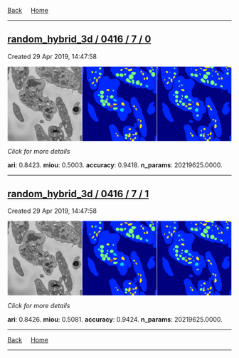 
[Back](..)&nbsp;&nbsp;&nbsp;&nbsp;&nbsp;[Home](https://leapmanlab.github.io/snapshots)

---

<div class="summary"><a href="0"><h2>random_hybrid_3d / 0416 / 7 / 0</h2></a><p>Created 29 Apr 2019, 14:47:58
</p><a href="0"><img src="0/media/summary.png" align="center"></a><p>
<i>Click for more details</i>
</p></div>

**ari**: 0.8423. **miou**: 0.5003. **accuracy**: 0.9418. **n_params**: 20219625.0000. 

---

<div class="summary"><a href="1"><h2>random_hybrid_3d / 0416 / 7 / 1</h2></a><p>Created 29 Apr 2019, 14:47:58
</p><a href="1"><img src="1/media/summary.png" align="center"></a><p>
<i>Click for more details</i>
</p></div>

**ari**: 0.8426. **miou**: 0.5081. **accuracy**: 0.9424. **n_params**: 20219625.0000. 

---

[Back](..)&nbsp;&nbsp;&nbsp;&nbsp;&nbsp;[Home](https://leapmanlab.github.io/snapshots)

---